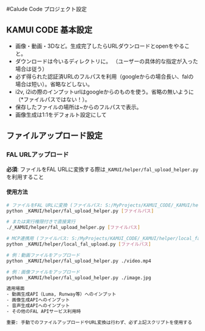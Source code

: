 #Calude Code プロジェクト設定

## KAMUI CODE 基本設定
- 画像・動画・3Dなど。生成完了したらURLダウンロードとopenをやること。
- ダウンロードは今いるディレクトリに。 （ユーザーの具体的な指定が入った場合は従う）
- 必ず得られた認証済URLのフルパスを利用（googleからの場合長い、falの場合は短い）。省略などしない。 
- i2v, i2iの際のインプットurlはgoogleからのものを使う。省略の無いように（*ファイルパスではない！）。
- 保存したファイルの場所は~からのフルパスで表示。
- 画像生成は1:1をデフォルト設定にして

## ファイルアップロード設定 
### FAL URLアップロード 
**必須**: ファイルをFAL URLに変換する際は`_KAMUI/helper/fal_upload_helper.py`を利用すること 

#### 使用方法 
```bash 
# ファイルをFAL URLに変換 (ファイルパス: S:/MyProjects/KAMUI_CODE/_KAMUI/helper/fal_upload_helper.py)
python _KAMUI/helper/fal_upload_helper.py [ファイルパス] 

# または実行権限付きで直接実行
./_KAMUI/helper/fal_upload_helper.py [ファイルパス]

# MCP連携用 (ファイルパス: S:/MyProjects/KAMUI_CODE/_KAMUI/helper/local_fal_upload.py)
python _KAMUI/helper/local_fal_upload.py [ファイルパス]

# 例：動画ファイルをアップロード 
python _KAMUI/helper/fal_upload_helper.py ./video.mp4 

# 例：画像ファイルをアップロード 
python _KAMUI/helper/fal_upload_helper.py ./image.jpg

適用場面 
- 動画生成API（Luma, Runway等）へのインプット 
- 画像生成APIへのインプット 
- 音声生成APIへのインプット 
- その他のFAL APIサービス利用時 

重要: 手動でのファイルアップロードやURL変換は行わず、必ず上記スクリプトを使用する 
```
